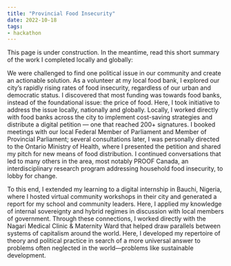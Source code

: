 ```yaml
---
title: "Provincial Food Insecurity"
date: 2022-10-18
tags:
- hackathon
---
```


This page is under construction. In the meantime, read this short summary of the work I completed locally and globally:



We were challenged to find one political issue in our community and create an actionable solution. As a volunteer at my local food bank, I explored our city’s rapidly rising rates of food insecurity, regardless of our urban and democratic status. I discovered that most funding was towards food banks, instead of the foundational issue: the price of food. Here, I took initiative to address the issue locally, nationally and globally. Locally, I worked directly with food banks across the city to implement cost-saving strategies and distribute a digital petition — one that reached 200+ signatures. I booked meetings with our local Federal Member of Parliament and Member of Provincial Parliament; several consultations later, I was personally directed to the Ontario Ministry of Health, where I presented the petition and shared my pitch for new means of food distribution. I continued conversations that led to many others in the area, most notably PROOF Canada, an interdisciplinary research program addressing household food insecurity, to lobby for change.

To this end, I extended my learning to a digital internship in Bauchi, Nigeria, where I hosted virtual community workshops in their city and generated a report for my school and community leaders. Here, I applied my knowledge of internal sovereignty and hybrid regimes in discussion with local members of government. Through these connections, I worked directly with the Nagari Medical Clinic & Maternity Ward that helped draw parallels between systems of capitalism around the world. Here, I developed my repertoire of theory and political practice in search of a more universal answer to problems often neglected in the world—problems like sustainable development.